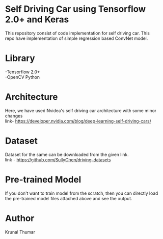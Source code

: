 # Self Driving Car using Tensorflow 2.0+ and Keras
This repository consist of code implementation for self driving car. This repo have implementation of simple regression based ConvNet model.
<br>

# Library
 -Tensorflow 2.0+
 <br>
 -OpenCV Python
 <br>
 
# Architecture
Here, we have used Nvidea's self driving car architecture with some minor changes<br>
link- https://developer.nvidia.com/blog/deep-learning-self-driving-cars/
<br>

# Dataset
Dataset for the same can be downloaded from the given link.<br>
link - https://github.com/SullyChen/driving-datasets
<br>

# Pre-trained Model
If you don't want to train model from the scratch, then you can directly load the pre-trained model files attached above and see the output.
<br>

# Author
Krunal Thumar

